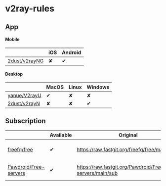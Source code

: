 # v2ray-rules

## App

#### Mobile

||iOS|Android|
|----|----|----|
|[2dust/v2rayNG](https://github.com/2dust/v2rayNG)|&#10008;|&#10004;|

#### Desktop

||MacOS|Linux|Windows|
|----|----|----|----|
|[yanue/V2rayU](https://github.com/yanue/V2rayU/tree/master)|&#10004;|&#10008;|&#10008;|
|[2dust/v2rayN](https://github.com/2dust/v2rayN)|&#10008;|&#10008;|&#10004;|

## Subscription

||Available|Original|Wrapper|
|----|----|----|----|
|[freefq/free](https://github.com/freefq/free)|&#10004;|https://raw.fastgit.org/freefq/free/master/v2|https://crawler-dev.github.io/v2ray-rules/freefq_free|
|[Pawdroid/Free-servers](https://github.com/Pawdroid/Free-servers)|&#10004;|https://raw.fastgit.org/Pawdroid/Free-servers/main/sub|https://crawler-dev.github.io/v2ray-rules/pawdroid_free_servers|
